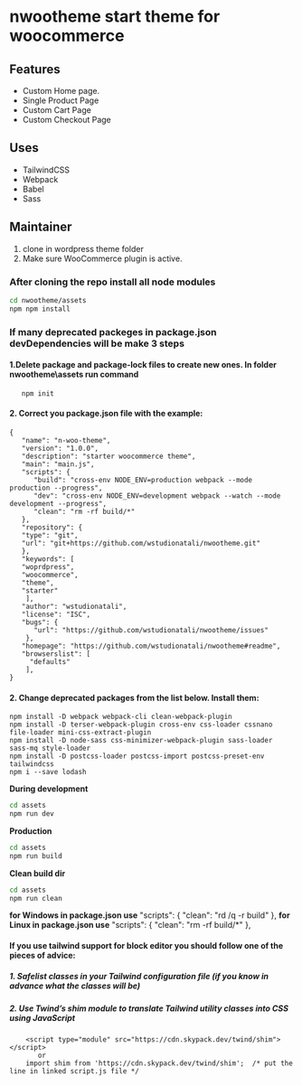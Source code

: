 # nwootheme start theme for woocommerce

## Features

- Custom Home page.
- Single Product Page
- Custom Cart Page
- Custom Checkout Page

## Uses

- TailwindCSS
- Webpack
- Babel
- Sass

## Maintainer

1. clone in wordpress theme folder
2. Make sure WooCommerce plugin is active.


### After cloning the repo install all node modules
```bash
cd nwootheme/assets
npm npm install 
```
### If many deprecated packeges in package.json devDependencies will be make 3 steps
#### 1.Delete package and package-lock files to create new ones. In folder nwootheme\assets run command
       npm init
####  2. Correct you package.json file with the example:       
    {
       "name": "n-woo-theme",
       "version": "1.0.0",
       "description": "starter woocommerce theme",
       "main": "main.js",
       "scripts": {
          "build": "cross-env NODE_ENV=production webpack --mode production --progress",
          "dev": "cross-env NODE_ENV=development webpack --watch --mode development --progress",
          "clean": "rm -rf build/*"
       },
       "repository": {
       "type": "git",
       "url": "git+https://github.com/wstudionatali/nwootheme.git"
       },
       "keywords": [
       "woprdpress",
       "woocommerce",
       "theme",
       "starter"
        ],
       "author": "wstudionatali",
       "license": "ISC",
       "bugs": {
          "url": "https://github.com/wstudionatali/nwootheme/issues"
        },
       "homepage": "https://github.com/wstudionatali/nwootheme#readme",
       "browserslist": [
         "defaults"
        ],
    } 

#### 2. Change deprecated packages from the list below. Install them:
    npm install -D webpack webpack-cli clean-webpack-plugin 
    npm install -D terser-webpack-plugin cross-env css-loader cssnano file-loader mini-css-extract-plugin
    npm install -D node-sass css-minimizer-webpack-plugin sass-loader sass-mq style-loader
    npm install -D postcss-loader postcss-import postcss-preset-env tailwindcss
    npm i --save lodash

**During development**

```bash
cd assets
npm run dev
```

**Production**

```bash
cd assets
npm run build
```
**Clean build dir**
```bash
cd assets
npm run clean
```

**for Windows in package.json use**
     "scripts": {
         "clean": "rd /q -r  build" 
     },
**for Linux in package.json use**
     "scripts": {
          "clean": "rm -rf build/*"
     }, 
#### If you use tailwind support for block editor you should follow one of the pieces of advice:
##### 1. Safelist classes in your Tailwind configuration file (if you know in advance what the classes will be)
##### 2. Use Twind’s shim module to translate Tailwind utility classes into CSS using JavaScript
        <script type="module" src="https://cdn.skypack.dev/twind/shim"></script>
           or
        import shim from 'https://cdn.skypack.dev/twind/shim';  /* put the line in linked script.js file */     